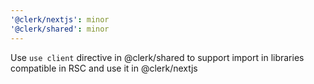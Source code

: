 ```yaml
---
'@clerk/nextjs': minor
'@clerk/shared': minor
---
```


Use `use client` directive in @clerk/shared to support import in libraries compatible in RSC and use it in @clerk/nextjs
